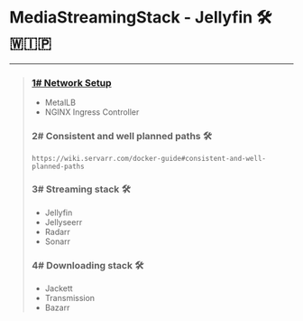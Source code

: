 # MediaStreamingStack - Jellyfin 🛠️ 🇼🇮🇵
___

> ### [1# Network Setup](./network)
> - MetalLB
> - NGINX Ingress Controller
>
> ### 2# Consistent and well planned paths 🛠️
> ```
> https://wiki.servarr.com/docker-guide#consistent-and-well-planned-paths 
> ```
> ### 3# Streaming stack 🛠️
> 
> - Jellyfin
> - Jellyseerr
> - Radarr
> - Sonarr 
> 
> ### 4# Downloading stack 🛠️
> 
> - Jackett
> - Transmission
> - Bazarr
    